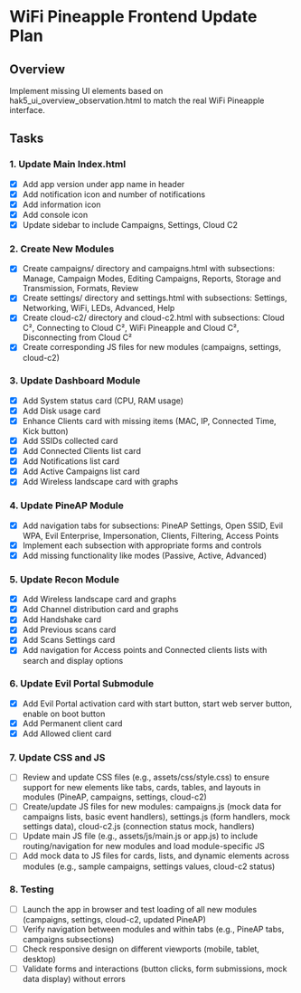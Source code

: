# WiFi Pineapple Frontend Update Plan

## Overview
Implement missing UI elements based on hak5_ui_overview_observation.html to match the real WiFi Pineapple interface.

## Tasks

### 1. Update Main Index.html
- [x] Add app version under app name in header
- [x] Add notification icon and number of notifications
- [x] Add information icon
- [x] Add console icon
- [x] Update sidebar to include Campaigns, Settings, Cloud C2

### 2. Create New Modules
- [x] Create campaigns/ directory and campaigns.html with subsections: Manage, Campaign Modes, Editing Campaigns, Reports, Storage and Transmission, Formats, Review
- [x] Create settings/ directory and settings.html with subsections: Settings, Networking, WiFi, LEDs, Advanced, Help
- [x] Create cloud-c2/ directory and cloud-c2.html with subsections: Cloud C², Connecting to Cloud C², WiFi Pineapple and Cloud C², Disconnecting from Cloud C²
- [x] Create corresponding JS files for new modules (campaigns, settings, cloud-c2)

### 3. Update Dashboard Module
- [x] Add System status card (CPU, RAM usage)
- [x] Add Disk usage card
- [x] Enhance Clients card with missing items (MAC, IP, Connected Time, Kick button)
- [x] Add SSIDs collected card
- [x] Add Connected Clients list card
- [x] Add Notifications list card
- [x] Add Active Campaigns list card
- [x] Add Wireless landscape card with graphs

### 4. Update PineAP Module
- [x] Add navigation tabs for subsections: PineAP Settings, Open SSID, Evil WPA, Evil Enterprise, Impersonation, Clients, Filtering, Access Points
- [x] Implement each subsection with appropriate forms and controls
- [x] Add missing functionality like modes (Passive, Active, Advanced)

### 5. Update Recon Module
- [x] Add Wireless landscape card and graphs
- [x] Add Channel distribution card and graphs
- [x] Add Handshake card
- [x] Add Previous scans card
- [x] Add Scans Settings card
- [x] Add navigation for Access points and Connected clients lists with search and display options

### 6. Update Evil Portal Submodule
- [x] Add Evil Portal activation card with start button, start web server button, enable on boot button
- [x] Add Permanent client card
- [x] Add Allowed client card

### 7. Update CSS and JS
- [ ] Review and update CSS files (e.g., assets/css/style.css) to ensure support for new elements like tabs, cards, tables, and layouts in modules (PineAP, campaigns, settings, cloud-c2)
- [ ] Create/update JS files for new modules: campaigns.js (mock data for campaigns lists, basic event handlers), settings.js (form handlers, mock settings data), cloud-c2.js (connection status mock, handlers)
- [ ] Update main JS file (e.g., assets/js/main.js or app.js) to include routing/navigation for new modules and load module-specific JS
- [ ] Add mock data to JS files for cards, lists, and dynamic elements across modules (e.g., sample campaigns, settings values, cloud-c2 status)

### 8. Testing
- [ ] Launch the app in browser and test loading of all new modules (campaigns, settings, cloud-c2, updated PineAP)
- [ ] Verify navigation between modules and within tabs (e.g., PineAP tabs, campaigns subsections)
- [ ] Check responsive design on different viewports (mobile, tablet, desktop)
- [ ] Validate forms and interactions (button clicks, form submissions, mock data display) without errors
